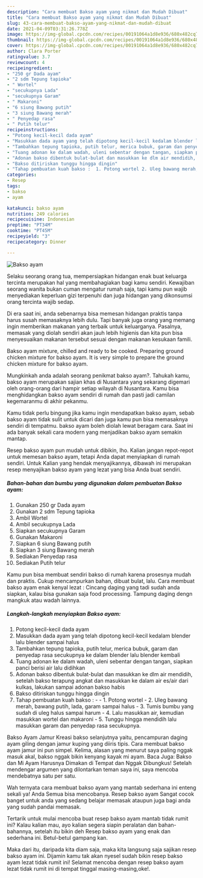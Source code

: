 ```yaml
---
description: "Cara membuat Bakso ayam yang nikmat dan Mudah Dibuat"
title: "Cara membuat Bakso ayam yang nikmat dan Mudah Dibuat"
slug: 43-cara-membuat-bakso-ayam-yang-nikmat-dan-mudah-dibuat
date: 2021-04-09T03:31:26.778Z
image: https://img-global.cpcdn.com/recipes/00191064a1d8e936/680x482cq70/bakso-ayam-foto-resep-utama.jpg
thumbnail: https://img-global.cpcdn.com/recipes/00191064a1d8e936/680x482cq70/bakso-ayam-foto-resep-utama.jpg
cover: https://img-global.cpcdn.com/recipes/00191064a1d8e936/680x482cq70/bakso-ayam-foto-resep-utama.jpg
author: Clara Porter
ratingvalue: 3.7
reviewcount: 4
recipeingredient:
- "250 gr Dada ayam"
- "2 sdm Tepung tapioka"
- " Wortel"
- "secukupnya Lada"
- "secukupnya Garam"
- " Makaroni"
- "6 siung Bawang putih"
- "3 siung Bawang merah"
- " Penyedap rasa"
- " Putih telur"
recipeinstructions:
- "Potong kecil-kecil dada ayam"
- "Masukkan dada ayam yang telah dipotong kecil-kecil kedalam blender lalu blender sampai halus"
- "Tambahkan tepung tapioka, putih telur, merica bubuk, garam dan penyedap rasa secukupnya ke dalam blender lalu blender kembali"
- "Tuang adonan ke dalam wadah, uleni sebentar dengan tangan, siapkan panci berisi air lalu didihkan"
- "Adonan bakso dibentuk bulat-bulat dan masukkan ke dlm air mendidih, setelah bakso terapung angkat dan masukkan ke dalam air es/air dari kulkas, lakukan sampai adonan bakso habis"
- "Bakso ditiriskan tunggu hingga dingin"
- "Tahap pembuatan kuah bakso :  1. Potong wortel 2. Uleg bawang merah, bawang putih, lada, garam sampai halus 3. Tumis bumbu yang sudah di uleg halus sampai harum 4. Lalu masukkan air, kemudian masukkan wortel dan makaroni 5. Tunggu hingga mendidih lalu masukkan garam dan penyedap rasa secukupnya."
categories:
- Resep
tags:
- bakso
- ayam

katakunci: bakso ayam 
nutrition: 249 calories
recipecuisine: Indonesian
preptime: "PT34M"
cooktime: "PT45M"
recipeyield: "3"
recipecategory: Dinner

---
```



![Bakso ayam](https://img-global.cpcdn.com/recipes/00191064a1d8e936/680x482cq70/bakso-ayam-foto-resep-utama.jpg)

Selaku seorang orang tua, mempersiapkan hidangan enak buat keluarga tercinta merupakan hal yang membahagiakan bagi kamu sendiri. Kewajiban seorang  wanita bukan cuman mengatur rumah saja, tapi kamu pun wajib menyediakan keperluan gizi terpenuhi dan juga hidangan yang dikonsumsi orang tercinta wajib sedap.

Di era  saat ini, anda sebenarnya bisa memesan hidangan praktis tanpa harus susah memasaknya lebih dulu. Tapi banyak juga orang yang memang ingin memberikan makanan yang terbaik untuk keluarganya. Pasalnya, memasak yang diolah sendiri akan jauh lebih higienis dan kita pun bisa menyesuaikan makanan tersebut sesuai dengan makanan kesukaan famili. 

Bakso ayam mixture, chilled and ready to be cooked. Preparing ground chicken mixture for bakso ayam. It is very simple to prepare the ground chicken mixture for bakso ayam.

Mungkinkah anda adalah seorang penikmat bakso ayam?. Tahukah kamu, bakso ayam merupakan sajian khas di Nusantara yang sekarang digemari oleh orang-orang dari hampir setiap wilayah di Nusantara. Kamu bisa menghidangkan bakso ayam sendiri di rumah dan pasti jadi camilan kegemaranmu di akhir pekanmu.

Kamu tidak perlu bingung jika kamu ingin mendapatkan bakso ayam, sebab bakso ayam tidak sulit untuk dicari dan juga kamu pun bisa memasaknya sendiri di tempatmu. bakso ayam boleh diolah lewat beragam cara. Saat ini ada banyak sekali cara modern yang menjadikan bakso ayam semakin mantap.

Resep bakso ayam pun mudah untuk dibikin, lho. Kalian jangan repot-repot untuk memesan bakso ayam, tetapi Anda dapat menyiapkan di rumah sendiri. Untuk Kalian yang hendak menyajikannya, dibawah ini merupakan resep menyajikan bakso ayam yang lezat yang bisa Anda buat sendiri.

<!--inarticleads1-->

##### Bahan-bahan dan bumbu yang digunakan dalam pembuatan Bakso ayam:

1. Gunakan 250 gr Dada ayam
1. Gunakan 2 sdm Tepung tapioka
1. Ambil  Wortel
1. Ambil secukupnya Lada
1. Siapkan secukupnya Garam
1. Gunakan  Makaroni
1. Siapkan 6 siung Bawang putih
1. Siapkan 3 siung Bawang merah
1. Sediakan  Penyedap rasa
1. Sediakan  Putih telur


Kamu pun bisa membuat sendiri bakso di rumah karena prosesnya mudah dan praktis. Cukup mencampurkan bahan, dibuat bulat, lalu. Cara membuat bakso ayam enak kenyal lezat : Cincang daging yang tadi sudah anda siapkan, kalau bisa gunakan saja food processing. Tampung daging dengn mangkuk atau wadah lainnya. 

<!--inarticleads2-->

##### Langkah-langkah menyiapkan Bakso ayam:

1. Potong kecil-kecil dada ayam
1. Masukkan dada ayam yang telah dipotong kecil-kecil kedalam blender lalu blender sampai halus
1. Tambahkan tepung tapioka, putih telur, merica bubuk, garam dan penyedap rasa secukupnya ke dalam blender lalu blender kembali
1. Tuang adonan ke dalam wadah, uleni sebentar dengan tangan, siapkan panci berisi air lalu didihkan
1. Adonan bakso dibentuk bulat-bulat dan masukkan ke dlm air mendidih, setelah bakso terapung angkat dan masukkan ke dalam air es/air dari kulkas, lakukan sampai adonan bakso habis
1. Bakso ditiriskan tunggu hingga dingin
1. Tahap pembuatan kuah bakso : -  - 1. Potong wortel - 2. Uleg bawang merah, bawang putih, lada, garam sampai halus - 3. Tumis bumbu yang sudah di uleg halus sampai harum - 4. Lalu masukkan air, kemudian masukkan wortel dan makaroni - 5. Tunggu hingga mendidih lalu masukkan garam dan penyedap rasa secukupnya.


Bakso Ayam Jamur Kreasi bakso selanjutnya yaitu, pencampuran daging ayam giling dengan jamur kuping yang diiris tipis. Cara membuat bakso ayam jamur ini pun simpel. Kelima, alasan yang menurut saya paling nggak masuk akal, bakso nggak bikin kenyang kayak mi ayam. Baca Juga: Bakso dan Mi Ayam Harusnya Dimakan di Tempat dan Nggak Dibungkus! Setelah mendengar argumen yang dilontarkan teman saya ini, saya mencoba mendebatnya satu per satu. 

Wah ternyata cara membuat bakso ayam yang mantab sederhana ini enteng sekali ya! Anda Semua bisa mencobanya. Resep bakso ayam Sangat cocok banget untuk anda yang sedang belajar memasak ataupun juga bagi anda yang sudah pandai memasak.

Tertarik untuk mulai mencoba buat resep bakso ayam mantab tidak rumit ini? Kalau kalian mau, ayo kalian segera siapin peralatan dan bahan-bahannya, setelah itu bikin deh Resep bakso ayam yang enak dan sederhana ini. Betul-betul gampang kan. 

Maka dari itu, daripada kita diam saja, maka kita langsung saja sajikan resep bakso ayam ini. Dijamin kamu tak akan nyesel sudah bikin resep bakso ayam lezat tidak rumit ini! Selamat mencoba dengan resep bakso ayam lezat tidak rumit ini di tempat tinggal masing-masing,oke!.

